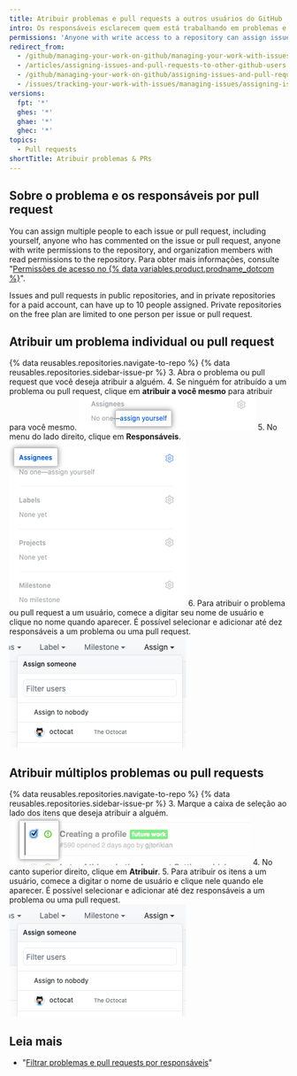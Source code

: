```yaml
---
title: Atribuir problemas e pull requests a outros usuários do GitHub
intro: Os responsáveis esclarecem quem está trabalhando em problemas e pull requests específicos.
permissions: 'Anyone with write access to a repository can assign issues and pull requests. {% data reusables.enterprise-accounts.emu-permission-repo %}'
redirect_from:
  - /github/managing-your-work-on-github/managing-your-work-with-issues-and-pull-requests/assigning-issues-and-pull-requests-to-other-github-users
  - /articles/assigning-issues-and-pull-requests-to-other-github-users
  - /github/managing-your-work-on-github/assigning-issues-and-pull-requests-to-other-github-users
  - /issues/tracking-your-work-with-issues/managing-issues/assigning-issues-and-pull-requests-to-other-github-users
versions:
  fpt: '*'
  ghes: '*'
  ghae: '*'
  ghec: '*'
topics:
  - Pull requests
shortTitle: Atribuir problemas & PRs
---
```


## Sobre o problema e os responsáveis por pull request

You can assign multiple people to each issue or pull request, including yourself, anyone who has commented on the issue or pull request, anyone with write permissions to the repository, and organization members with read permissions to the repository. Para obter mais informações, consulte "[Permissões de acesso no {% data variables.product.prodname_dotcom %}](/articles/access-permissions-on-github)".

Issues and pull requests in public repositories, and in private repositories for a paid account, can have up to 10 people assigned. Private repositories on the free plan are limited to one person per issue or pull request.

## Atribuir um problema individual ou pull request

{% data reusables.repositories.navigate-to-repo %}
{% data reusables.repositories.sidebar-issue-pr %}
3. Abra o problema ou pull request que você deseja atribuir a alguém.
4. Se ninguém for atribuído a um problema ou pull request, clique em **atribuir a você mesmo** para atribuir para você mesmo. ![O item de atribuir a si mesmo](/assets/images/help/issues/assign_yourself.png)
5. No menu do lado direito, clique em **Responsáveis**. ![O item de menu Responsáveis](/assets/images/help/issues/assignee_menu.png)
6. Para atribuir o problema ou pull request a um usuário, comece a digitar seu nome de usuário e clique no nome quando aparecer. É possível selecionar e adicionar até dez responsáveis a um problema ou uma pull request. ![Menu suspenso de atribuição de problemas](/assets/images/help/issues/issues_assigning_dropdown.png)

## Atribuir múltiplos problemas ou pull requests

{% data reusables.repositories.navigate-to-repo %}
{% data reusables.repositories.sidebar-issue-pr %}
3. Marque a caixa de seleção ao lado dos itens que deseja atribuir a alguém. ![Caixa de seleção de metadados de problemas](/assets/images/help/issues/issues_assign_checkbox.png)
4. No canto superior direito, clique em **Atribuir**.
5. Para atribuir os itens a um usuário, comece a digitar o nome de usuário e clique nele quando ele aparecer. É possível selecionar e adicionar até dez responsáveis a um problema ou uma pull request. ![Menu suspenso de atribuição de problemas](/assets/images/help/issues/issues_assigning_dropdown.png)

## Leia mais

* "[Filtrar problemas e pull requests por responsáveis](/articles/filtering-issues-and-pull-requests-by-assignees)"
